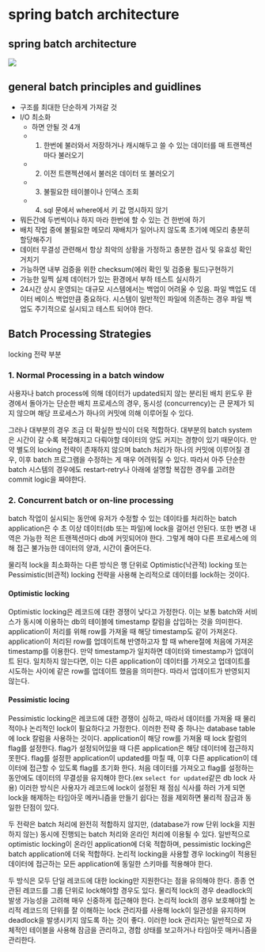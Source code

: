 # spring batch architecture

## spring batch architecture

![](assets/0501.md/2023-05-01-10-29-26.png)

## general batch principles and guidlines

- 구조를 최대한 단순하게 가져갈 것
- I/O 최소화
  - 하면 안될 것 4개
  - 1. 한번에 불러와서 저장하거나 캐시해두고 쓸 수 있는 데이터를 매 트랜젝션마다 불러오기
  - 2. 이전 트랜젝션에서 불러온 데이터 또 불러오기
  - 3. 불필요한 테이블이나 인덱스 조회
  - 4. sql 문에서 where에서 키 값 명시하지 않기
- 뭐든간에 두번씩이나 하지 마라 한번에 할 수 있는 건 한번에 하기
- 배치 작업 중에 불필요한 메모리 재배치가 일어나지 않도록 초기에 메모리 충분히 할당해주기
- 데이터 무결성 관련해서 항상 최악의 상황을 가정하고 충분한 검사 및 유효성 확인 거치기
- 가능하면 내부 검증을 위한 checksum(에러 확인 및 검증용 필드)구현하기
- 가능한 일찍 실제 데이터가 있는 환경에서 부하 테스트 실시하기
- 24시간 상시 운영되는 대규모 시스템에서는 백업이 어려울 수 있음. 파일 백업도 데이터 베이스 백업만큼 중요하다. 시스템이 일반적인 파일에 의존하는 경우 파일 백업도 주기적으로 실시되고 테스트 되어야 한다.


## Batch Processing Strategies

locking 전략 부분

### 1. Normal Processing in a batch window

사용자나 batch process에 의해 데이터가 updated되지 않는 분리된 배치 윈도우 환경에서 돌아가는 단순한 배치 프로세스의 경우, 동시성 (concurrency)는 큰 문제가 되지 않으며 해당 프로세스가 하나의 커밋에 의해 이루어질 수 있다.

그러나 대부분의 경우 조금 더 확실한 방식이 더욱 적합하다. 대부분의 batch system은 시간이 갈 수록 복잡해지고 다뤄야할 데이터의 양도 커지는 경향이 있기 때문이다. 만약 별도의 locking 전략이 존재하지 않으며 batch 처리가 하나의 커밋에 이루어질 경우, 이후 batch 프로그램을 수정하는 게 매우 어려워질 수 있다. 따라서 아주 단순한 batch 시스템의 경우에도 restart-retry나 아래에 설명할 복잡한 경우를 고려한 commit logic을 짜야한다.

### 2. Concurrent batch or on-line processing

batch 작업이 실시되는 동안에 유저가 수정할 수 있는 데이타를 처리하는 batch application은 수 초 이상 데이터(db 또는 파일)에 lock을 걸어선 안된다. 또한 변경 내역은 가능한 적은 트랜젝션마다 db에 커밋되어야 한다. 그렇게 해야 다른 프로세스에 의해 접근 불가능한 데이터의 양과, 시간이 줄어든다.

물리적 lock을 최소화하는 다른 방식은 행 단위로 Optimistic(낙관적) locking 또는 Pessimistic(비관적) locking 전략을 사용해 논리적으로 데이터를 lock하는 것이다.

#### Optimistic locking
Optimistic locking은 레코드에 대한 경쟁이 낮다고 가정한다. 이는 보통 batch와 서비스가 동시에 이용하는 db의 테이블에 timestamp 칼럼을 삽입하는 것을 의미한다. application이 처리를 위해 row를 가져올 때 해당 timestamp도 같이 가져온다. application이 처리된 row를 업데이트해 반영하고자 할 때 where절에 처음에 가져온 timestamp를 이용한다. 만약 timestamp가 일치하면 데이터와 timestamp가 업데이트 된다. 일치하지 않는다면, 이는 다른 application이 데이터를 가져오고 업데이트를 시도하는 사이에 같은 row를 업데이트 했음을 의미한다. 따라서 업데이트가 반영되지 않는다.

#### Pessimistic locing
Pessimistic locking은 레코드에 대한 경쟁이 심하고, 따라서 데이터를 가져올 때 물리적이나 논리적인 lock이 필요하다고 가정한다. 이러한 전략 중 하나는 database table에 lock 칼럼을 사용하는 것이다. application이 해당 row를 가져올 때 lock 칼럼의 flag를 설정한다. flag가 설정되어있을 때 다른 application은 해당 데이터에 접근하지 못한다. flag를 설정한 application이 updated를 마칠 때, 이후 다른 application이 데이터에 접근할 수 있도록 flag를 초기화 한다. 처음 데이터를 가져오고 flag를 설정하는 동안에도 데이터의 무결성을 유지해야 한다.(ex `select for updated`같은 db lock 사용) 이러한 방식은 사용자가 레코드에 lock이 설정된 채 점심 식사를 하러 가게 되면 lock을 해제하는 타임아웃 메커니즘을 만들기 쉽다는 점을 제외하면 물리적 잠금과 동일한 단점이 있다.

두 전략은 batch 처리에 완전히 적합하지 않지만, (database가 row 단위 lock을 지원하지 않는) 동시에 진행되는 batch 처리와 온라인 처리에 이용될 수 있다. 일반적으로 optimistic locking이 온라인 application에 더욱 적합하며, pessimistic locking은 batch application에 더욱 적합하다. 논리적 locking을 사용할 경우 locking이 적용된 데이터에 접근하는 모든 application에 동일한 스키마를 적용해야 한다.

두 방식은 모두 단일 레코드에 대한 locking만 지원한다는 점을 유의해야 한다. 종종 연관된 레코드를 그룹 단위로 lock해야할 경우도 있다. 물리적 lock의 경우 deadlock의 발생 가능성을 고려해 매우 신중하게 접근해야 한다. 논리적 lock의 경우 보호해야할 논리적 레코드의 단위를 잘 이해하는 lock 관리자를 사용해 lock이 일관성을 유지하며 deadlock을 발생시키지 않도록 하는 것이 좋다. 이러한 lock 관리자는 일반적으로 자체적인 테이블을 사용해 잠금을 관리하고, 경합 상태를 보고하거나 타임아웃 매커니즘을 관리한다. 
